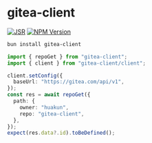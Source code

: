 # gitea-client

[![JSR](https://jsr.io/badges/@hk/gitea-client)](https://jsr.io/@hk/gitea-client)
[![NPM Version](https://img.shields.io/npm/v/gitea-client)](https://www.npmjs.com/package/gitea-client)

```bash
bun install gitea-client
```

```ts
import { repoGet } from "gitea-client";
import { client } from "gitea-client/client";

client.setConfig({
  baseUrl: "https://gitea.com/api/v1",
});
const res = await repoGet({
  path: {
    owner: "huakun",
    repo: "gitea-client",
  },
});
expect(res.data?.id).toBeDefined();
```
